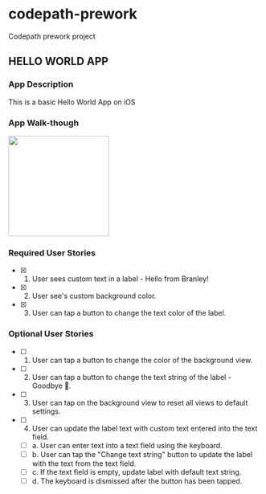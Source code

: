 # codepath-prework
Codepath prework project
## HELLO WORLD APP

### App Description
 This is a basic Hello World App on iOS

### App Walk-though
    
   <img src="http://g.recordit.co/zfBkVEV7Sw.gif" width=200><br>

### Required User Stories
- [x] 1. User sees custom text in a label - Hello from Branley!
- [x] 2. User see's custom background color.
- [x] 3. User can tap a button to change the text color of the label.

### Optional User Stories
- [ ] 1. User can tap a button to change the color of the background view.
- [ ] 2. User can tap a button to change the text string of the label - Goodbye 👋.
- [ ] 3. User can tap on the background view to reset all views to default settings.
- [ ] 4. User can update the label text with custom text entered into the text field.
   - [ ] a. User can enter text into a text field using the keyboard.
   - [ ] b. User can tap the "Change text string" button to update the label with the text from the text field.
   - [ ] c. If the text field is empty, update label with default text string.
   - [ ] d. The keyboard is dismissed after the button has been tapped.

